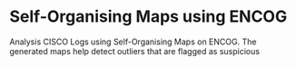# Self-Organising Maps using ENCOG

Analysis CISCO Logs using Self-Organising Maps on ENCOG. The generated maps help detect outliers that are flagged as suspicious
